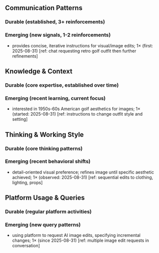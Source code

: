 ## Communication Patterns
### Durable (established, 3+ reinforcements)

### Emerging (new signals, 1-2 reinforcements)
- provides concise, iterative instructions for visual/image edits; 1× (first: 2025-08-31) [ref: chat requesting retro golf outfit then further refinements]

## Knowledge & Context
### Durable (core expertise, established over time)

### Emerging (recent learning, current focus)  
- interested in 1950s-60s American golf aesthetics for images; 1× (started: 2025-08-31) [ref: instructions to change outfit style and setting]

## Thinking & Working Style
### Durable (core thinking patterns)

### Emerging (recent behavioral shifts)
- detail-oriented visual preference; refines image until specific aesthetic achieved; 1× (observed: 2025-08-31) [ref: sequential edits to clothing, lighting, props]

## Platform Usage & Queries
### Durable (regular platform activities)

### Emerging (new query patterns)
- using platform to request AI image edits, specifying incremental changes; 1× (since 2025-08-31) [ref: multiple image edit requests in conversation]